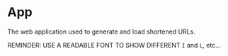 # App

The web application used to generate and load shortened URLs.

REMINDER: USE A READABLE FONT TO SHOW DIFFERENT `I` and `L`, etc...
